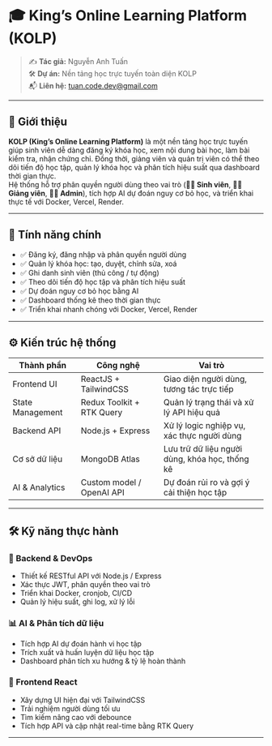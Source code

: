 # 🎓 King’s Online Learning Platform (KOLP)

> ✍️ **Tác giả:** Nguyễn Anh Tuấn  
> 🛠️ **Dự án:** Nền tảng học trực tuyến toàn diện KOLP  
> 📬 **Liên hệ:** tuan.code.dev@gmail.com  

---

## 🚀 Giới thiệu

**KOLP (King’s Online Learning Platform)** là một nền tảng học trực tuyến giúp sinh viên dễ dàng đăng ký khóa học, xem nội dung bài học, làm bài kiểm tra, nhận chứng chỉ. Đồng thời, giảng viên và quản trị viên có thể theo dõi tiến độ học tập, quản lý khóa học và phân tích hiệu suất qua dashboard thời gian thực.  
Hệ thống hỗ trợ phân quyền người dùng theo vai trò (**👨‍🎓 Sinh viên**, **👩‍🏫 Giảng viên**, **👨‍💼 Admin**), tích hợp AI dự đoán nguy cơ bỏ học, và triển khai thực tế với Docker, Vercel, Render.

---

## 🧩 Tính năng chính

- ✅ Đăng ký, đăng nhập và phân quyền người dùng  
- ✅ Quản lý khóa học: tạo, duyệt, chỉnh sửa, xoá  
- ✅ Ghi danh sinh viên (thủ công / tự động)  
- ✅ Theo dõi tiến độ học tập và phân tích hiệu suất  
- ✅ Dự đoán nguy cơ bỏ học bằng AI  
- ✅ Dashboard thống kê theo thời gian thực  
- ✅ Triển khai nhanh chóng với Docker, Vercel, Render  

---

## ⚙️ Kiến trúc hệ thống

| Thành phần       | Công nghệ                     | Vai trò                                                                 |
|------------------|-------------------------------|-------------------------------------------------------------------------|
| Frontend UI      | ReactJS + TailwindCSS         | Giao diện người dùng, tương tác trực tiếp                               |
| State Management | Redux Toolkit + RTK Query     | Quản lý trạng thái và xử lý API hiệu quả                                |
| Backend API      | Node.js + Express             | Xử lý logic nghiệp vụ, xác thực người dùng                              |
| Cơ sở dữ liệu    | MongoDB Atlas                 | Lưu trữ dữ liệu người dùng, khóa học, thống kê                         |
| AI & Analytics   | Custom model / OpenAI API     | Dự đoán rủi ro và gợi ý cải thiện học tập                               |

---

## 🛠️ Kỹ năng thực hành

### 📌 Backend & DevOps

- Thiết kế RESTful API với Node.js / Express  
- Xác thực JWT, phân quyền theo vai trò  
- Triển khai Docker, cronjob, CI/CD  
- Quản lý hiệu suất, ghi log, xử lý lỗi  

### 📊 AI & Phân tích dữ liệu

- Tích hợp AI dự đoán hành vi học tập  
- Trích xuất và huấn luyện dữ liệu học tập  
- Dashboard phân tích xu hướng & tỷ lệ hoàn thành  

### 🧠 Frontend React

- Xây dựng UI hiện đại với TailwindCSS  
- Trải nghiệm người dùng tối ưu  
- Tìm kiếm nâng cao với debounce  
- Tích hợp API và cập nhật real-time bằng RTK Query  

---
